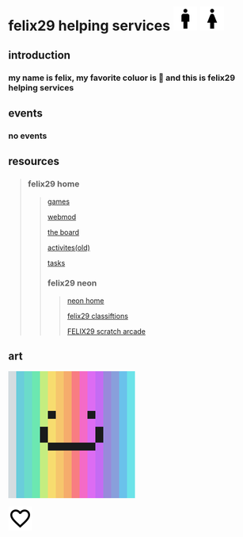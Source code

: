 # felix29 helping services ![male](/outline_man_black_24dp.png) ![female](/outline_woman_black_24dp.png)
## introduction
### my name is felix, my favorite coluor is 🔵 and this is felix29 helping services
## events
### no events
## **resources**
>### felix29 home
>>[games](https://sites.google.com/view/felix29/games)
>>
>>[webmod](https://dinosaur23.github.io/webmod)
>>
>>[the board](https://dinosaur23.github.io/board/)
>>
>>[activites(old)](https://sites.google.com/view/felix29/activites)
>>
>>[tasks](https://dinosaur23.github.io/tasks/)
>>
>>### felix29 neon
>>>[neon  home](https://sites.google.com/view/felix29n/page_1)
>>>
>>>[felix29 classiftions](https://drive.google.com/file/d/1isNwBvb5IDdSbobvAq9wTbvSw40F25uC/view?usp=sharing)
>>>
>>>[FELIX29 scratch arcade](https://scratch.mit.edu/studios/30149284)

## art
![logo](/2021-12-10_16.38.31.png)

![favorite](/outline_favorite_border_black_24dp.png)
